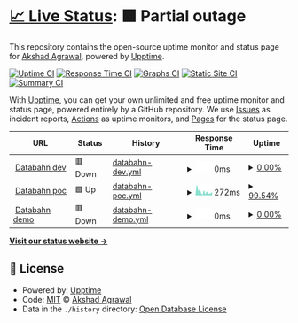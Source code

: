 # [📈 Live Status](https://akshadagrawal.github.io/uptime-test): <!--live status--> **🟧 Partial outage**

This repository contains the open-source uptime monitor and status page for [Akshad Agrawal](https://akshadagrawal.github.io/uptime-test), powered by [Upptime](https://github.com/upptime/upptime).

[![Uptime CI](https://github.com/akshadagrawal/uptime-test/workflows/Uptime%20CI/badge.svg)](https://github.com/akshadagrawal/uptime-test/actions?query=workflow%3A%22Uptime+CI%22)
[![Response Time CI](https://github.com/akshadagrawal/uptime-test/workflows/Response%20Time%20CI/badge.svg)](https://github.com/akshadagrawal/uptime-test/actions?query=workflow%3A%22Response+Time+CI%22)
[![Graphs CI](https://github.com/akshadagrawal/uptime-test/workflows/Graphs%20CI/badge.svg)](https://github.com/akshadagrawal/uptime-test/actions?query=workflow%3A%22Graphs+CI%22)
[![Static Site CI](https://github.com/akshadagrawal/uptime-test/workflows/Static%20Site%20CI/badge.svg)](https://github.com/akshadagrawal/uptime-test/actions?query=workflow%3A%22Static+Site+CI%22)
[![Summary CI](https://github.com/akshadagrawal/uptime-test/workflows/Summary%20CI/badge.svg)](https://github.com/akshadagrawal/uptime-test/actions?query=workflow%3A%22Summary+CI%22)

With [Upptime](https://upptime.js.org), you can get your own unlimited and free uptime monitor and status page, powered entirely by a GitHub repository. We use [Issues](https://github.com/akshadagrawal/uptime-test/issues) as incident reports, [Actions](https://github.com/akshadagrawal/uptime-test/actions) as uptime monitors, and [Pages](https://akshadagrawal.github.io/uptime-test) for the status page.

<!--start: status pages-->
<!-- This summary is generated by Upptime (https://github.com/upptime/upptime) -->
<!-- Do not edit this manually, your changes will be overwritten -->
<!-- prettier-ignore -->
| URL | Status | History | Response Time | Uptime |
| --- | ------ | ------- | ------------- | ------ |
| <img alt="" src="https://icons.duckduckgo.com/ip3/app.dev.databahn.app.ico" height="13"> [Databahn dev](https://app.dev.databahn.app) | 🟥 Down | [databahn-dev.yml](https://github.com/akshadagrawal/github-uptime-1/commits/HEAD/history/databahn-dev.yml) | <details><summary><img alt="Response time graph" src="./graphs/databahn-dev/response-time-week.png" height="20"> 0ms</summary><br><a href="https://akshadagrawal.github.io/github-uptime-1/history/databahn-dev"><img alt="Response time 1300" src="https://img.shields.io/endpoint?url=https%3A%2F%2Fraw.githubusercontent.com%2Fakshadagrawal%2Fgithub-uptime-1%2FHEAD%2Fapi%2Fdatabahn-dev%2Fresponse-time.json"></a><br><a href="https://akshadagrawal.github.io/github-uptime-1/history/databahn-dev"><img alt="24-hour response time 0" src="https://img.shields.io/endpoint?url=https%3A%2F%2Fraw.githubusercontent.com%2Fakshadagrawal%2Fgithub-uptime-1%2FHEAD%2Fapi%2Fdatabahn-dev%2Fresponse-time-day.json"></a><br><a href="https://akshadagrawal.github.io/github-uptime-1/history/databahn-dev"><img alt="7-day response time 0" src="https://img.shields.io/endpoint?url=https%3A%2F%2Fraw.githubusercontent.com%2Fakshadagrawal%2Fgithub-uptime-1%2FHEAD%2Fapi%2Fdatabahn-dev%2Fresponse-time-week.json"></a><br><a href="https://akshadagrawal.github.io/github-uptime-1/history/databahn-dev"><img alt="30-day response time 619" src="https://img.shields.io/endpoint?url=https%3A%2F%2Fraw.githubusercontent.com%2Fakshadagrawal%2Fgithub-uptime-1%2FHEAD%2Fapi%2Fdatabahn-dev%2Fresponse-time-month.json"></a><br><a href="https://akshadagrawal.github.io/github-uptime-1/history/databahn-dev"><img alt="1-year response time 1300" src="https://img.shields.io/endpoint?url=https%3A%2F%2Fraw.githubusercontent.com%2Fakshadagrawal%2Fgithub-uptime-1%2FHEAD%2Fapi%2Fdatabahn-dev%2Fresponse-time-year.json"></a></details> | <details><summary><a href="https://akshadagrawal.github.io/github-uptime-1/history/databahn-dev">0.00%</a></summary><a href="https://akshadagrawal.github.io/github-uptime-1/history/databahn-dev"><img alt="All-time uptime 88.27%" src="https://img.shields.io/endpoint?url=https%3A%2F%2Fraw.githubusercontent.com%2Fakshadagrawal%2Fgithub-uptime-1%2FHEAD%2Fapi%2Fdatabahn-dev%2Fuptime.json"></a><br><a href="https://akshadagrawal.github.io/github-uptime-1/history/databahn-dev"><img alt="24-hour uptime 0.00%" src="https://img.shields.io/endpoint?url=https%3A%2F%2Fraw.githubusercontent.com%2Fakshadagrawal%2Fgithub-uptime-1%2FHEAD%2Fapi%2Fdatabahn-dev%2Fuptime-day.json"></a><br><a href="https://akshadagrawal.github.io/github-uptime-1/history/databahn-dev"><img alt="7-day uptime 0.00%" src="https://img.shields.io/endpoint?url=https%3A%2F%2Fraw.githubusercontent.com%2Fakshadagrawal%2Fgithub-uptime-1%2FHEAD%2Fapi%2Fdatabahn-dev%2Fuptime-week.json"></a><br><a href="https://akshadagrawal.github.io/github-uptime-1/history/databahn-dev"><img alt="30-day uptime 52.34%" src="https://img.shields.io/endpoint?url=https%3A%2F%2Fraw.githubusercontent.com%2Fakshadagrawal%2Fgithub-uptime-1%2FHEAD%2Fapi%2Fdatabahn-dev%2Fuptime-month.json"></a><br><a href="https://akshadagrawal.github.io/github-uptime-1/history/databahn-dev"><img alt="1-year uptime 88.27%" src="https://img.shields.io/endpoint?url=https%3A%2F%2Fraw.githubusercontent.com%2Fakshadagrawal%2Fgithub-uptime-1%2FHEAD%2Fapi%2Fdatabahn-dev%2Fuptime-year.json"></a></details>
| <img alt="" src="https://icons.duckduckgo.com/ip3/app.poc.databahn.app.ico" height="13"> [Databahn poc](https://app.poc.databahn.app) | 🟩 Up | [databahn-poc.yml](https://github.com/akshadagrawal/github-uptime-1/commits/HEAD/history/databahn-poc.yml) | <details><summary><img alt="Response time graph" src="./graphs/databahn-poc/response-time-week.png" height="20"> 272ms</summary><br><a href="https://akshadagrawal.github.io/github-uptime-1/history/databahn-poc"><img alt="Response time 564" src="https://img.shields.io/endpoint?url=https%3A%2F%2Fraw.githubusercontent.com%2Fakshadagrawal%2Fgithub-uptime-1%2FHEAD%2Fapi%2Fdatabahn-poc%2Fresponse-time.json"></a><br><a href="https://akshadagrawal.github.io/github-uptime-1/history/databahn-poc"><img alt="24-hour response time 214" src="https://img.shields.io/endpoint?url=https%3A%2F%2Fraw.githubusercontent.com%2Fakshadagrawal%2Fgithub-uptime-1%2FHEAD%2Fapi%2Fdatabahn-poc%2Fresponse-time-day.json"></a><br><a href="https://akshadagrawal.github.io/github-uptime-1/history/databahn-poc"><img alt="7-day response time 272" src="https://img.shields.io/endpoint?url=https%3A%2F%2Fraw.githubusercontent.com%2Fakshadagrawal%2Fgithub-uptime-1%2FHEAD%2Fapi%2Fdatabahn-poc%2Fresponse-time-week.json"></a><br><a href="https://akshadagrawal.github.io/github-uptime-1/history/databahn-poc"><img alt="30-day response time 406" src="https://img.shields.io/endpoint?url=https%3A%2F%2Fraw.githubusercontent.com%2Fakshadagrawal%2Fgithub-uptime-1%2FHEAD%2Fapi%2Fdatabahn-poc%2Fresponse-time-month.json"></a><br><a href="https://akshadagrawal.github.io/github-uptime-1/history/databahn-poc"><img alt="1-year response time 564" src="https://img.shields.io/endpoint?url=https%3A%2F%2Fraw.githubusercontent.com%2Fakshadagrawal%2Fgithub-uptime-1%2FHEAD%2Fapi%2Fdatabahn-poc%2Fresponse-time-year.json"></a></details> | <details><summary><a href="https://akshadagrawal.github.io/github-uptime-1/history/databahn-poc">99.54%</a></summary><a href="https://akshadagrawal.github.io/github-uptime-1/history/databahn-poc"><img alt="All-time uptime 59.38%" src="https://img.shields.io/endpoint?url=https%3A%2F%2Fraw.githubusercontent.com%2Fakshadagrawal%2Fgithub-uptime-1%2FHEAD%2Fapi%2Fdatabahn-poc%2Fuptime.json"></a><br><a href="https://akshadagrawal.github.io/github-uptime-1/history/databahn-poc"><img alt="24-hour uptime 97.18%" src="https://img.shields.io/endpoint?url=https%3A%2F%2Fraw.githubusercontent.com%2Fakshadagrawal%2Fgithub-uptime-1%2FHEAD%2Fapi%2Fdatabahn-poc%2Fuptime-day.json"></a><br><a href="https://akshadagrawal.github.io/github-uptime-1/history/databahn-poc"><img alt="7-day uptime 99.54%" src="https://img.shields.io/endpoint?url=https%3A%2F%2Fraw.githubusercontent.com%2Fakshadagrawal%2Fgithub-uptime-1%2FHEAD%2Fapi%2Fdatabahn-poc%2Fuptime-week.json"></a><br><a href="https://akshadagrawal.github.io/github-uptime-1/history/databahn-poc"><img alt="30-day uptime 99.89%" src="https://img.shields.io/endpoint?url=https%3A%2F%2Fraw.githubusercontent.com%2Fakshadagrawal%2Fgithub-uptime-1%2FHEAD%2Fapi%2Fdatabahn-poc%2Fuptime-month.json"></a><br><a href="https://akshadagrawal.github.io/github-uptime-1/history/databahn-poc"><img alt="1-year uptime 59.38%" src="https://img.shields.io/endpoint?url=https%3A%2F%2Fraw.githubusercontent.com%2Fakshadagrawal%2Fgithub-uptime-1%2FHEAD%2Fapi%2Fdatabahn-poc%2Fuptime-year.json"></a></details>
| <img alt="" src="https://icons.duckduckgo.com/ip3/app.cboe.databahn.fyi.ico" height="13"> [Databahn demo](https://app.cboe.databahn.fyi) | 🟥 Down | [databahn-demo.yml](https://github.com/akshadagrawal/github-uptime-1/commits/HEAD/history/databahn-demo.yml) | <details><summary><img alt="Response time graph" src="./graphs/databahn-demo/response-time-week.png" height="20"> 0ms</summary><br><a href="https://akshadagrawal.github.io/github-uptime-1/history/databahn-demo"><img alt="Response time 394" src="https://img.shields.io/endpoint?url=https%3A%2F%2Fraw.githubusercontent.com%2Fakshadagrawal%2Fgithub-uptime-1%2FHEAD%2Fapi%2Fdatabahn-demo%2Fresponse-time.json"></a><br><a href="https://akshadagrawal.github.io/github-uptime-1/history/databahn-demo"><img alt="24-hour response time 0" src="https://img.shields.io/endpoint?url=https%3A%2F%2Fraw.githubusercontent.com%2Fakshadagrawal%2Fgithub-uptime-1%2FHEAD%2Fapi%2Fdatabahn-demo%2Fresponse-time-day.json"></a><br><a href="https://akshadagrawal.github.io/github-uptime-1/history/databahn-demo"><img alt="7-day response time 0" src="https://img.shields.io/endpoint?url=https%3A%2F%2Fraw.githubusercontent.com%2Fakshadagrawal%2Fgithub-uptime-1%2FHEAD%2Fapi%2Fdatabahn-demo%2Fresponse-time-week.json"></a><br><a href="https://akshadagrawal.github.io/github-uptime-1/history/databahn-demo"><img alt="30-day response time 0" src="https://img.shields.io/endpoint?url=https%3A%2F%2Fraw.githubusercontent.com%2Fakshadagrawal%2Fgithub-uptime-1%2FHEAD%2Fapi%2Fdatabahn-demo%2Fresponse-time-month.json"></a><br><a href="https://akshadagrawal.github.io/github-uptime-1/history/databahn-demo"><img alt="1-year response time 394" src="https://img.shields.io/endpoint?url=https%3A%2F%2Fraw.githubusercontent.com%2Fakshadagrawal%2Fgithub-uptime-1%2FHEAD%2Fapi%2Fdatabahn-demo%2Fresponse-time-year.json"></a></details> | <details><summary><a href="https://akshadagrawal.github.io/github-uptime-1/history/databahn-demo">0.00%</a></summary><a href="https://akshadagrawal.github.io/github-uptime-1/history/databahn-demo"><img alt="All-time uptime 24.21%" src="https://img.shields.io/endpoint?url=https%3A%2F%2Fraw.githubusercontent.com%2Fakshadagrawal%2Fgithub-uptime-1%2FHEAD%2Fapi%2Fdatabahn-demo%2Fuptime.json"></a><br><a href="https://akshadagrawal.github.io/github-uptime-1/history/databahn-demo"><img alt="24-hour uptime 0.00%" src="https://img.shields.io/endpoint?url=https%3A%2F%2Fraw.githubusercontent.com%2Fakshadagrawal%2Fgithub-uptime-1%2FHEAD%2Fapi%2Fdatabahn-demo%2Fuptime-day.json"></a><br><a href="https://akshadagrawal.github.io/github-uptime-1/history/databahn-demo"><img alt="7-day uptime 0.00%" src="https://img.shields.io/endpoint?url=https%3A%2F%2Fraw.githubusercontent.com%2Fakshadagrawal%2Fgithub-uptime-1%2FHEAD%2Fapi%2Fdatabahn-demo%2Fuptime-week.json"></a><br><a href="https://akshadagrawal.github.io/github-uptime-1/history/databahn-demo"><img alt="30-day uptime 4.67%" src="https://img.shields.io/endpoint?url=https%3A%2F%2Fraw.githubusercontent.com%2Fakshadagrawal%2Fgithub-uptime-1%2FHEAD%2Fapi%2Fdatabahn-demo%2Fuptime-month.json"></a><br><a href="https://akshadagrawal.github.io/github-uptime-1/history/databahn-demo"><img alt="1-year uptime 24.21%" src="https://img.shields.io/endpoint?url=https%3A%2F%2Fraw.githubusercontent.com%2Fakshadagrawal%2Fgithub-uptime-1%2FHEAD%2Fapi%2Fdatabahn-demo%2Fuptime-year.json"></a></details>

<!--end: status pages-->

[**Visit our status website →**](https://akshadagrawal.github.io/uptime-test)

## 📄 License

- Powered by: [Upptime](https://github.com/upptime/upptime)
- Code: [MIT](./LICENSE) © [Akshad Agrawal](https://akshadagrawal.github.io/uptime-test)
- Data in the `./history` directory: [Open Database License](https://opendatacommons.org/licenses/odbl/1-0/)
